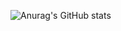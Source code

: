 



![Anurag's GitHub stats](https://github-readme-stats.vercel.app/api?username=SeungIlB&show_icons=true&theme=radical)
